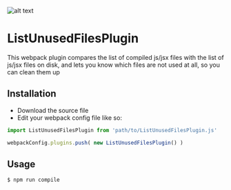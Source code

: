 ![alt text](https://eetay.github.io/webpack_plugins/images/clean.gif)

# ListUnusedFilesPlugin
This webpack plugin compares the list of compiled js/jsx files with the list of js/jsx files on disk, and lets you know which files are not used at all, so you can clean them up

## Installation
- Download the source file
- Edit your webpack config file like so:
```javascript
import ListUnusedFilesPlugin from 'path/to/ListUnusedFilesPlugin.js'

webpackConfig.plugins.push( new ListUnusedFilesPlugin() )
```
## Usage
```sh
$ npm run compile
```
